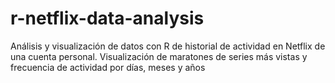 # r-netflix-data-analysis
Análisis y visualización de datos con R de historial de actividad en Netflix de una cuenta personal. Visualización de maratones de series más vistas y frecuencia de actividad por días, meses y años
